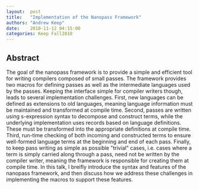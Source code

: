 ```yaml
--- 
layout:  post 
title:   "Implementation of the Nanopass Framework"
authors: "Andrew Keep" 
date:    2010-11-12 04:15:00 
categories: Keep Fall2010
--- 
```

## Abstract

The goal of the nanopass framework is to provide a simple and
efficient tool for writing compilers composed of small passes.  The
framework provides two macros for defining passes as well as the
intermediate languages used by the passes.  Keeping the interface
simple for compiler writers though, leads to several implementation
challenges.  First, new languages can be defined as extensions to old
languages, meaning language information must be maintained and
transformed at compile time.  Second, passes are written using
s-expression syntax to decompose and construct terms, while the
underlying implementation uses records based on language definitions.
These must be transformed into the appropriate definitions at compile
time.  Third, run-time checking of both incoming and constructed terms
to ensure well-formed language terms at the beginning and end of each
pass.  Finally, to keep pass writing as simple as possible "trivial"
cases, i.e. cases where a term is simply carried along through a pass,
need not be written by the compiler writer, meaning the framework is
responsible for creating them at compile time.  In this talk, I
breifly introduce the syntax and features of the nanopass framework,
and then discuss how we address these challenges in implementing the
macros to support these features.

